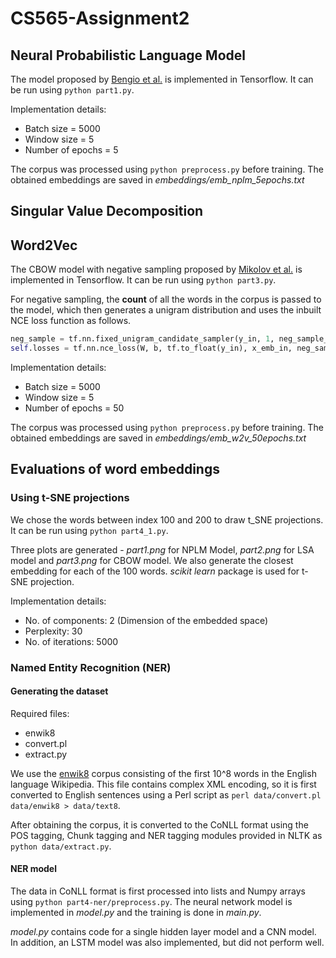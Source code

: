 # CS565-Assignment2

## Neural Probabilistic Language Model

The model proposed by [Bengio et al.](http://www.jmlr.org/papers/volume3/bengio03a/bengio03a.pdf) is implemented in Tensorflow. It can be run using `python part1.py`.

Implementation details:
* Batch size = 5000
* Window size = 5
* Number of epochs = 5

The corpus was processed using `python preprocess.py` before training.
The obtained embeddings are saved in *embeddings/emb_nplm_5epochs.txt*

## Singular Value Decomposition


## Word2Vec

The CBOW model with negative sampling proposed by [Mikolov et al.](https://papers.nips.cc/paper/5021-distributed-representations-of-words-and-phrases-and-their-compositionality.pdf) is implemented in Tensorflow. It can be run using `python part3.py`.

For negative sampling, the **count** of all the words in the corpus is passed to the model, which then generates a unigram distribution and uses the inbuilt NCE loss function as follows.

```python
neg_sample = tf.nn.fixed_unigram_candidate_sampler(y_in, 1, neg_sample_size, True, dictionary_size, unigrams=count)
self.losses = tf.nn.nce_loss(W, b, tf.to_float(y_in), x_emb_in, neg_sample_size, dictionary_size, sampled_values=neg_sample)
```

Implementation details:
* Batch size = 5000
* Window size = 5
* Number of epochs = 50

The corpus was processed using `python preprocess.py` before training.
The obtained embeddings are saved in *embeddings/emb_w2v_50epochs.txt*

## Evaluations of word embeddings

### Using t-SNE projections

We chose the words between index 100 and 200 to draw t_SNE projections. It can be run using `python part4_1.py`.

Three plots are generated - *part1.png* for NPLM Model, *part2.png* for LSA model and *part3.png* for CBOW model. We also generate the closest embedding for each of the 100 words. *scikit learn* package is used for t-SNE projection.

Implementation details:
* No. of components: 2 (Dimension of the embedded space)
* Perplexity: 30
* No. of iterations: 5000

### Named Entity Recognition (NER)

#### Generating the dataset

Required files:
* enwik8
* convert.pl
* extract.py

We use the [enwik8](http://mattmahoney.net/dc/textdata.html) corpus consisting of the first 10^8 words in the English language Wikipedia. This file contains complex XML encoding, so it is first converted to English sentences using a Perl script as `perl data/convert.pl data/enwik8 > data/text8`.

After obtaining the corpus, it is converted to the CoNLL format using the POS tagging, Chunk tagging and NER tagging modules provided in NLTK as `python data/extract.py`. 

#### NER model

The data in CoNLL format is first processed into lists and Numpy arrays using `python part4-ner/preprocess.py`. The neural network model is implemented in *model.py* and the training is done in *main.py*.

*model.py* contains code for a single hidden layer model and a CNN model. In addition, an LSTM model was also implemented, but did not perform well.